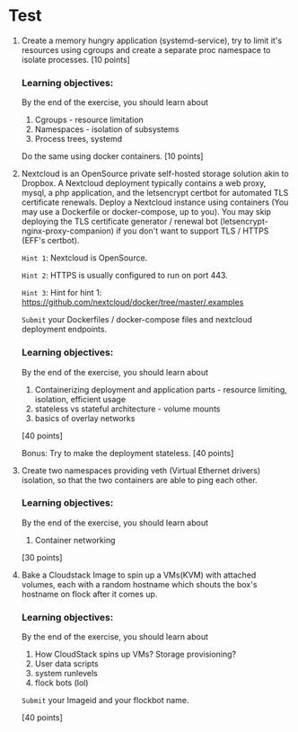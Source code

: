 Test
====

1. Create a memory hungry application (systemd-service), try to limit it's resources using cgroups and create a separate proc namespace to isolate processes. [10 points]

    ### Learning objectives:
    By the end of the exercise, you should learn about
    1. Cgroups - resource limitation
    2. Namespaces - isolation of subsystems
    3. Process trees, systemd
    
    Do the same using docker containers. [10 points]
    
2. Nextcloud is an OpenSource private self-hosted storage solution akin to Dropbox. A Nextcloud deployment typically contains a web proxy, mysql, a php application, and the letsencrypt certbot for automated TLS certificate renewals. Deploy a Nextcloud instance using containers (You may use a Dockerfile or docker-compose, up to you). You may skip deploying the TLS certificate generator / renewal bot  (letsencrypt-nginx-proxy-companion) if you don't want to support TLS / HTTPS (EFF's certbot).

    `Hint 1`: Nextcloud is OpenSource.

    `Hint 2`: HTTPS is usually configured to run on port 443.
    
    `Hint 3`: Hint for hint 1: https://github.com/nextcloud/docker/tree/master/.examples

    `Submit` your Dockerfiles / docker-compose files and nextcloud deployment endpoints.

    ### Learning objectives:

    By the end of the exercise, you should learn about
    1. Containerizing deployment and application parts - resource limiting, isolation, efficient usage
    2. stateless vs stateful architecture - volume mounts
    2. basics of overlay networks

    [40 points]

    Bonus: Try to make the deployment stateless. [40 points]

3.  Create two namespaces providing veth (Virtual Ethernet drivers) isolation, so that the two containers are able to ping each other.

    ### Learning objectives:

    By the end of the exercise, you should learn about
    1. Container networking
    
    [30 points]
    
4. Bake a Cloudstack Image to spin up a VMs(KVM) with attached volumes, each with a random hostname which shouts the box's hostname on flock after it comes up.

    ### Learning objectives:
    By the end of the exercise, you should learn about
    1. How CloudStack spins up VMs? Storage provisioning?
    2. User data scripts
    3. system runlevels
    4. flock bots (lol)
    
    `Submit` your Imageid and your flockbot name.
     
    [40 points]
